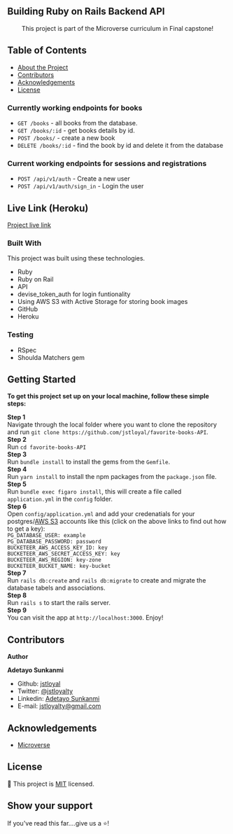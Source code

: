 ## Building Ruby on Rails Backend API

<!--
*** Thanks for checking out this README Template. If you have a suggestion that would
*** make this better, please fork the repo and create a pull request or simply open
*** an issue with the tag "enhancement".
*** Thanks again! Now go create something AMAZING! :D
-->

<!-- PROJECT SHIELDS -->

<p align="center">
  This project is part of the Microverse curriculum in Final capstone!
</p>

<!-- TABLE OF CONTENTS -->

## Table of Contents

- [About the Project](#about-the-project)
- [Contributors](#contributors)
- [Acknowledgements](#acknowledgements)
- [License](#license)

### Currently working endpoints for books

- `GET /books` - all books from the database.
- `GET /books/:id` - get books details by id.
- `POST /books/` - create a new book
- `DELETE /books/:id` - find the book by id and delete it from the database

### Current working endpoints for sessions and registrations

- `POST /api/v1/auth` - Create a new user
- `POST /api/v1/auth/sign_in` - Login the user

## Live Link (Heroku)

[Project live link](https://favbooks-api.herokuapp.com/)

### Built With

This project was built using these technologies.

- Ruby
- Ruby on Rail
- API
- devise_token_auth for login funtionality
- Using AWS S3 with Active Storage for storing book images
- GitHub
- Heroku

### Testing

- RSpec
- Shoulda Matchers gem

## Getting Started

**To get this project set up on your local machine, follow these simple steps:**

**Step 1**<br>
Navigate through the local folder where you want to clone the repository and run
`git clone https://github.com/jstloyal/favorite-books-API`.<br>
**Step 2**<br>
Run `cd favorite-books-API`<br>
**Step 3**<br>
Run `bundle install` to install the gems from the `Gemfile`.<br>
**Step 4**<br>
Run `yarn install` to install the npm packages from the `package.json` file.<br>
**Step 5**<br>
Run `bundle exec figaro install`, this will create a file called `application.yml` in the `config` folder.<br>
**Step 6**<br>
Open `config/application.yml` and add your credenatials for your postgres/[AWS S3](https://aws.amazon.com/console/) accounts like this (click on the above links to find out how to get a key):<br>
`PG_DATABASE_USER: example` <br>
`PG_DATABASE_PASSWORD: password`<br>
`BUCKETEER_AWS_ACCESS_KEY_ID: key`<br>
`BUCKETEER_AWS_SECRET_ACCESS_KEY: key`<br>
`BUCKETEER_AWS_REGION: key-zone`<br>
`BUCKETEER_BUCKET_NAME: key-bucket`<br>
**Step 7**<br>
Run `rails db:create` and `rails db:migrate` to create and migrate the database tabels and associations.<br>
**Step 8**<br>
Run `rails s` to start the rails server.<br>
**Step 9**<br>
You can visit the app at `http://localhost:3000`. Enjoy!<br>

## Contributors

**Author**

​**Adetayo Sunkanmi**

- Github: [jstloyal](https://github.com/jstloyal)
- Twitter: [@jstloyalty](https://twitter.com/jstloyalty)
- Linkedin: [Adetayo Sunkanmi](https://www.linkedin.com/in/jstloyalty)
- E-mail: jstloyalty@gmail.com

<!-- ACKNOWLEDGEMENTS -->

## Acknowledgements

- [Microverse](https://www.microverse.org/)

## License

📝
This project is [MIT](https://opensource.org/licenses/MIT) licensed.

## Show your support

If you've read this far....give us a ⭐️!
